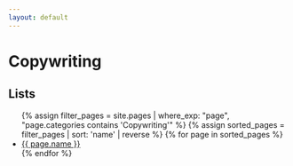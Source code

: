 ```yaml
---
layout: default
---
```


# Copywriting

## Lists
<ul>
{% assign filter_pages = site.pages | where_exp: "page", "page.categories contains 'Copywriting'" %}
{% assign sorted_pages = filter_pages | sort: 'name' | reverse %}
{% for page in sorted_pages %}
    <li>
      <a href="{{ page.url | relative_url }}">{{ page.name }}</a>
    </li>
{% endfor %}
</ul>